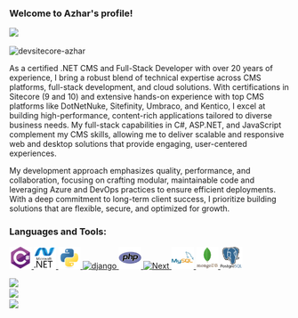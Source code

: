<h3 align="left">
 Welcome to Azhar's profile!
  
</h3>
<p align="left">
<img src="https://readme-typing-svg.herokuapp.com/?lines=Full-stack%20web%20and%20Desktop%20developer;Experienced%20Software%20Development;20+%2B%20years%20of%20coding%20experience;Always%20learning%20new%20things&font=Fira%20Code&left=true&width=440&height=45&color=f75c7e&vleft=true&size=22"></a>

<p align="left"> <img src="https://komarev.com/ghpvc/?username=devsitecore-azhar&label=Profile%20views&color=0e75b6&style=flat" alt="devsitecore-azhar"/> </p>
As a certified .NET CMS and Full-Stack Developer with over 20 years of experience, I bring a robust blend of technical expertise across CMS platforms, full-stack development, and cloud solutions. With certifications in Sitecore (9 and 10) and extensive hands-on experience with top CMS platforms like DotNetNuke, Sitefinity, Umbraco, and Kentico, I excel at building high-performance, content-rich applications tailored to diverse business needs. My full-stack capabilities in C#, ASP.NET, and JavaScript complement my CMS skills, allowing me to deliver scalable and responsive web and desktop solutions that provide engaging, user-centered experiences.

My development approach emphasizes quality, performance, and collaboration, focusing on crafting modular, maintainable code and leveraging Azure and DevOps practices to ensure efficient deployments. With a deep commitment to long-term client success, I prioritize building solutions that are flexible, secure, and optimized for growth.

  
<h3 align="left">Languages and Tools:</h3>
<p align="left"> 
<a href="https://www.w3schools.com/cs/" target="_blank" rel="noreferrer"> <img src="https://raw.githubusercontent.com/devicons/devicon/master/icons/csharp/csharp-original.svg" alt="csharp" width="40" height="40"/> </a> <a href="https://dotnet.microsoft.com/" target="_blank" rel="noreferrer"> <img src="https://raw.githubusercontent.com/devicons/devicon/master/icons/dot-net/dot-net-original-wordmark.svg" alt="dotnet" width="40" height="40"/> </a> <a href="https://www.python.org" target="_blank" rel="noreferrer"> <img src="https://raw.githubusercontent.com/devicons/devicon/master/icons/python/python-original.svg" alt="python" width="40" height="40"/> <a href="https://www.djangoproject.com/" target="_blank" rel="noreferrer"> <img src="https://cdn.worldvectorlogo.com/logos/django.svg" alt="django" width="40" height="40"/> </a> <a href="https://www.php.net" target="_blank" rel="noreferrer"> <img src="https://raw.githubusercontent.com/devicons/devicon/master/icons/php/php-original.svg" alt="php" width="40" height="40"/> </a> <a href="https://nextjs.org/" target="_blank" rel="noreferrer"> <img src="https://img.shields.io/badge/Next-black?style=for-the-badge&logo=next.js&logoColor=white" alt="Next" width="70" height="30"/></a><a href="https://www.mysql.com/" target="_blank" rel="noreferrer"> <img src="https://raw.githubusercontent.com/devicons/devicon/master/icons/mysql/mysql-original-wordmark.svg" alt="mysql" width="40" height="40"/> </a> <a href="https://www.mongodb.com/" target="_blank" rel="noreferrer"> <img src="https://raw.githubusercontent.com/devicons/devicon/master/icons/mongodb/mongodb-original-wordmark.svg" alt="mongodb" width="40" height="40"/> </a> <a href="https://www.postgresql.org" target="_blank" rel="noreferrer"> <img src="https://raw.githubusercontent.com/devicons/devicon/master/icons/postgresql/postgresql-original-wordmark.svg" alt="postgresql" width="40" height="40"/> </p></a>


![](https://github-readme-stats.vercel.app/api/top-langs/?username=devsitecore-azhar&theme=default&hide_border=false&include_all_commits=false&count_private=false&layout=compact)<br/>
![](https://github-readme-stats.vercel.app/api?username=devsitecore-azhar&theme=default&hide_border=false&include_all_commits=false&count_private=false)<br/>
![](https://github-readme-streak-stats.herokuapp.com/?user=devsitecore-azhar&theme=default&hide_border=false)<br/>


